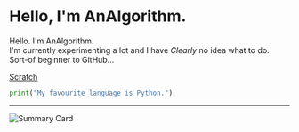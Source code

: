 # Hello, I'm AnAlgorithm.

Hello. I'm AnAlgorithm. <br>
I'm currently experimenting a lot and I have *Clearly* no idea what to do. <br>
Sort-of beginner to GitHub... <br>

[Scratch](https://scratch.mit.edu/users/AnAlgorithm)
<br>
```python
print("My favourite language is Python.")
```
<hr> <!-- Metrics --><span align="left">
  
![Summary Card](http://github-profile-summary-cards.vercel.app/api/cards/profile-details?username=AnAlgorithm&theme=aura_dark)
